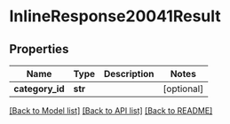# InlineResponse20041Result

## Properties
Name | Type | Description | Notes
------------ | ------------- | ------------- | -------------
**category_id** | **str** |  | [optional] 

[[Back to Model list]](../README.md#documentation-for-models) [[Back to API list]](../README.md#documentation-for-api-endpoints) [[Back to README]](../README.md)


